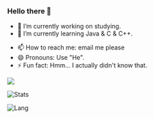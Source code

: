 ### Hello there 👋

<!--
**Ritenseki/Ritenseki** is a ✨ _special_ ✨ repository because its `README.md` (this file) appears on your GitHub profile.

Here are some ideas to get you started:
-->

- 🔭 I’m currently working on studying.
- 🌱 I’m currently learning Java & C & C++.
<!--
- 👯 I’m looking to collaborate on ...
- 🤔 I’m looking for help with ...
-->
<!--- 💬 Ask me about ...Maybe film & television? lol -->
- 📫 How to reach me: email me please
- 😄 Pronouns: Use "He".
- ⚡ Fun fact: Hmm... I actually didn't know that.

![](https://komarev.com/ghpvc/?username=Ritenseki&style=plastic)

![Stats](https://github-readme-stats.vercel.app/api?username=Ritenseki&show_icons=true&icon_color=070420&title_color=070420)    

![Lang](https://github-readme-stats.vercel.app/api/top-langs/?username=Ritenseki&layout=compact&title_color=070420)  
